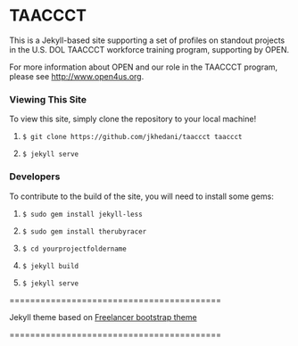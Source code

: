 # TAACCCT

This is a Jekyll-based site supporting a set of profiles on standout projects in the U.S. DOL TAACCCT workforce training program, supporting by OPEN.

For more information about OPEN and our role in the TAACCCT program, please see http://www.open4us.org.

### Viewing This Site

To view this site, simply clone the repository to your local machine!

  1. `$ git clone https://github.com/jkhedani/taaccct taaccct`

  2. `$ jekyll serve`

### Developers

To contribute to the build of the site, you will need to install some gems:

  1. `$ sudo gem install jekyll-less`

  2. `$ sudo gem install therubyracer`

  3. `$ cd yourprojectfoldername`

  4. `$ jekyll build`

  5. `$ jekyll serve`

=========================================

Jekyll theme based on [Freelancer bootstrap theme ](http://startbootstrap.com/templates/freelancer/)

=========================================
